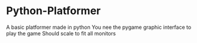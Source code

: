 # Python-Platformer
A basic platformer made in python
You nee the pygame graphic interface to play the game
Should scale to fit all monitors
